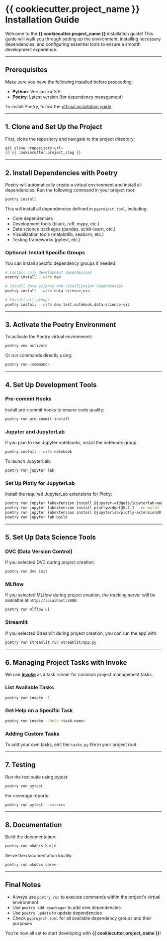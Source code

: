 # {{ cookiecutter.project_name }} Installation Guide

Welcome to the **{{ cookiecutter.project_name }}** installation guide! This guide will walk you through setting up the environment, installing necessary dependencies, and configuring essential tools to ensure a smooth development experience.

---

## Prerequisites

Make sure you have the following installed before proceeding:

- **Python**: Version >= 3.9
- **Poetry**: Latest version (for dependency management)

To install Poetry, follow the [official installation guide](https://python-poetry.org/docs/#installation).

---

## 1. Clone and Set Up the Project

First, clone the repository and navigate to the project directory:

```bash
git clone <repository-url>
cd {{ cookiecutter.project_slug }}
```

---

## 2. Install Dependencies with Poetry

Poetry will automatically create a virtual environment and install all dependencies. Run the following command in your project root:

```bash
poetry install
```

This will install all dependencies defined in `pyproject.toml`, including:

- Core dependencies
- Development tools (black, ruff, mypy, etc.)
- Data science packages (pandas, scikit-learn, etc.)
- Visualization tools (matplotlib, seaborn, etc.)
- Testing frameworks (pytest, etc.)

### Optional: Install Specific Groups

You can install specific dependency groups if needed:

```bash
# Install only development dependencies
poetry install --with dev

# Install data science and visualization dependencies
poetry install --with data-science,viz

# Install all groups
poetry install --with dev,test,notebook,data-science,viz
```

---

## 3. Activate the Poetry Environment

To activate the Poetry virtual environment:

```bash
poetry env activate
```

Or run commands directly using:

```bash
poetry run <command>
```

---

## 4. Set Up Development Tools

### Pre-commit Hooks

Install pre-commit hooks to ensure code quality:

```bash
poetry run pre-commit install
```

### Jupyter and JupyterLab

If you plan to use Jupyter notebooks, install the notebook group:

```bash
poetry install --with notebook
```

To launch JupyterLab:

```bash
poetry run jupyter lab
```

### Set Up Plotly for JupyterLab

Install the required JupyterLab extensions for Plotly:

```bash
poetry run jupyter labextension install @jupyter-widgets/jupyterlab-manager@0.36 --no-build
poetry run jupyter labextension install plotlywidget@0.2.1 --no-build
poetry run jupyter labextension install @jupyterlab/plotly-extension@0.16 --no-build
poetry run jupyter lab build
```

---

## 5. Set Up Data Science Tools

### DVC (Data Version Control)

If you selected DVC during project creation:

```bash
poetry run dvc init
```

### MLflow

If you selected MLflow during project creation, the tracking server will be available at `http://localhost:5000`:

```bash
poetry run mlflow ui
```

### Streamlit

If you selected Streamlit during project creation, you can run the app with:

```bash
poetry run streamlit run streamlit/app.py
```

---

## 6. Managing Project Tasks with Invoke

We use **[Invoke](http://www.pyinvoke.org/)** as a task runner for common project management tasks.

### List Available Tasks

```bash
poetry run invoke -l
```

### Get Help on a Specific Task

```bash
poetry run invoke --help <task-name>
```

### Adding Custom Tasks

To add your own tasks, edit the `tasks.py` file in your project root.

---

## 7. Testing

Run the test suite using pytest:

```bash
poetry run pytest
```

For coverage reports:

```bash
poetry run pytest --cov=src
```

---

## 8. Documentation

Build the documentation:

```bash
poetry run mkdocs build
```

Serve the documentation locally:

```bash
poetry run mkdocs serve
```

---

## Final Notes

- Always use `poetry run` to execute commands within the project's virtual environment
- Use `poetry add <package>` to add new dependencies
- Use `poetry update` to update dependencies
- Check `pyproject.toml` for all available dependency groups and their purposes

You're now all set to start developing with **{{ cookiecutter.project_name }}**!
